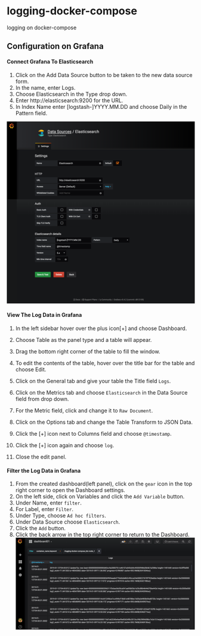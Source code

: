 # logging-docker-compose
logging on docker-compose


## Configuration on Grafana
#### Connect Grafana To Elasticsearch
1. Click on the Add Data Source button to be taken to the new data source form.
2. In the name, enter Logs.
3. Choose Elasticsearch in the Type drop down.
4. Enter http://elasticsearch:9200 for the URL.
5. In Index Name enter [logstash-]YYYY.MM.DD and choose Daily in the Pattern field.

![images](https://raw.githubusercontent.com/hiromaily/logging-docker-compose/master/images/elasticsearch01.png)

#### View The Log Data in Grafana
1. In the left sidebar hover over the plus icon[+] and choose Dashboard.
2. Choose Table as the panel type and a table will appear.
3. Drag the bottom right corner of the table to fill the window.

4. To edit the contents of the table, hover over the title bar for the table and choose Edit.
5. Click on the General tab and give your table the Title field `Logs`.
6. Click on the Metrics tab and choose `Elasticsearch` in the Data Source field from drop down.
7. For the Metric field, click and change it to `Raw Document`.
8. Click on the Options tab and change the Table Transform to JSON Data.
9. Click the [+] icon next to Columns field and choose `@timestamp`.
10. Click the [+] icon again and choose `log`.
11. Close the edit panel.

#### Filter the Log Data in Grafana
1. From the created dashboard(left panel), click on the `gear` icon in the top right corner to open the Dashboard settings.
2. On the left side, click on Variables and click the `Add Variable` button.
3. Under Name, enter `filter`.
4. For Label, enter `Filter`.
5. Under Type, choose `Ad hoc filters`.
6. Under Data Source choose `Elasticsearch`.
7. Click the `Add` button.
8. Click the back arrow in the top right corner to return to the Dashboard.
![images](https://raw.githubusercontent.com/hiromaily/logging-docker-compose/master/images/elasticsearch02.png)

